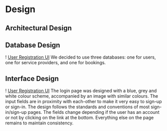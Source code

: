 # Design

## Architectural Design 


## Database Design 
! [User Registration UI](Images/data-flow-diagram.png)
We decided to use three databases: one for users, one for service providers, and one
for bookings.

## Interface Design 
! [User Registration UI](../Images/login_ui_2.png)
The login page was designed with a blue, grey and white colour scheme, accompanied by
an image with similar colours. The input fields are in proximity with each-other to
make it very easy to sign-up or sign-in. The design follows the standards and conventions
of most sign-in/sign-up pages. The fields change depending if the user has an account or
not by clicking on the link at the bottom. Everything else on the page remains to maintain
consistency.